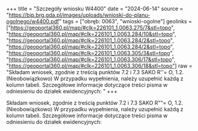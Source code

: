 +++
title = "Szczegóły wniosku W4400"
date = "2024-06-14"
source = "https://bip.brg.gda.pl/images/uploads/wnioski-do-planu-ogolnego/w4400.pdf"
tags = ["obręb: 0063", "wnioski-ogolne"]
geolinks = ["https://geoportal360.pl/map/#clk=226101_1.0063.275/7&stl=topo", "https://geoportal360.pl/map/#clk=226101_1.0063.284/10&stl=topo", "https://geoportal360.pl/map/#clk=226101_1.0063.284/2&stl=topo", "https://geoportal360.pl/map/#clk=226101_1.0063.284/2&stl=topo", "https://geoportal360.pl/map/#clk=226101_1.0063.305/3&stl=topo", "https://geoportal360.pl/map/#clk=226101_1.0063.306/17&stl=topo", "https://geoportal360.pl/map/#clk=226101_1.0063.306/18&stl=topo"]
raw = "Składam wniosek, zgodnie z treścią punktów 7.2 i 7.3 SAKO R''= O, 1.2. (Nieobowiązkowo) W przypadku wypełnienia, należy uzupełnić każdą z kolumn tabeli. Szczegółowe informacje dotyczące treści pisma w odniesieniu do działek ewidencyjnych: "
+++

Składam wniosek, zgodnie z treścią punktów 7.2 i 7.3
SAKO
R""= O,
1.2. (Nieobowiązkowo) W przypadku wypełnienia, należy uzupełnić każdą z kolumn tabeli.
Szczegółowe informacje dotyczące treści pisma w odniesieniu do działek ewidencyjnych:



